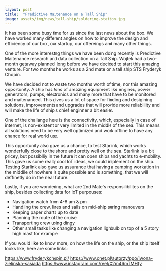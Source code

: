 ```yaml
---
layout: post
title:  "Predictive Maitenance on a Tall Ship"
image: assets/img/news/tall-ship/soldering-station.jpg
---
```


It has been some busy time for us since the last news about the box. We have worked many different angles on how to improve the design and efficiency of our box, our startup, our offereings and many other things.

One of the more interestng things we have been doing recently is Predictive Maitenance research and data collection on a Tall Ship. Wojtek had a two-month getaway planned, long before we have decided to start this amazing venture. For two months he works as a 2nd mate on a tall ship STS Fryderyk Chopin.

We have decided not to waste two months worth of time, nor this amazing opportunity. A ship has tons of amazing equipment like engines, power generators, pumps, electronics and many more that have to be monitored and maitenanced. This gives us a lot of space for finding and desigining solutions, improvements and upgrades that will provide more reliablility and will make the life of ship's chief enginner a bit easier. 

One of the challange here is the connectivity, which, especially in case of internet, is non-existent or very limited in the middle of the sea. This means all solutions need to be very well optimized and work offline to have any chance for real world use.

This opportunity also gave us a chance, to test Starlink, which works wonderfully close to the shore and pretty well on the sea. Starlink is a bit pricey, but possiblliy in the future it can open ships and yachts to e-mobility. This gave us some really cool IoT ideas, we could implement on the ship. Testing Starlink also gave us assurance that having a camping workation in the middile of nowhere is quite possible and is something, that we will deffinetly do in the near future.

Lastly, if you are wondering, what are 2nd Mate's responsilibilites on the ship, besides collecting data for IoT purpouses:
- Navigation watch from 4-8 am & pm
- Handling the crew, lines and sails on mid-ship suring manouvers
- Keeping paper charts up to date
- Planning the route of the cruise
- Transporting crew using dingy
- Other small tasks like changing a navigation lighbulb on top of a 5 story high mast for example

If you would like to know more, on how the life on the ship, or the ship itself looks like, here are some links:

https://www.fryderykchopin.pl/
https://www.onet.pl/autorzy/ppo/iwona-zielinska-sasiada
https://www.instagram.com/reel/C2m46mTMHty